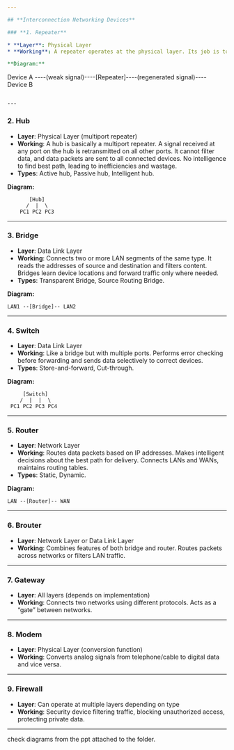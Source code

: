 ```yaml
---

## **Interconnection Networking Devices**

### **1. Repeater**

* **Layer**: Physical Layer
* **Working**: A repeater operates at the physical layer. Its job is to regenerate the signal over the same network before the signal becomes too weak or corrupted so as to extend the length to which the signal can be transmitted over the same network. Repeaters do not amplify the signal.

**Diagram:**

```
Device A ----(weak signal)----[Repeater]----(regenerated signal)---- Device B
```

---
```


### **2. Hub**

- **Layer**: Physical Layer (multiport repeater)
- **Working**: A hub is basically a multiport repeater. A signal received at any port on the hub is retransmitted on all other ports. It cannot filter data, and data packets are sent to all connected devices. No intelligence to find best path, leading to inefficiencies and wastage.
- **Types**: Active hub, Passive hub, Intelligent hub.

**Diagram:**

```
       [Hub]
      /  |  \
    PC1 PC2 PC3
```

---

### **3. Bridge**

- **Layer**: Data Link Layer
- **Working**: Connects two or more LAN segments of the same type. It reads the addresses of source and destination and filters content. Bridges learn device locations and forward traffic only where needed.
- **Types**: Transparent Bridge, Source Routing Bridge.

**Diagram:**

```
LAN1 --[Bridge]-- LAN2
```

---

### **4. Switch**

- **Layer**: Data Link Layer
- **Working**: Like a bridge but with multiple ports. Performs error checking before forwarding and sends data selectively to correct devices.
- **Types**: Store-and-forward, Cut-through.

**Diagram:**

```
     [Switch]
    /  |  |  \
 PC1 PC2 PC3 PC4
```

---

### **5. Router**

- **Layer**: Network Layer
- **Working**: Routes data packets based on IP addresses. Makes intelligent decisions about the best path for delivery. Connects LANs and WANs, maintains routing tables.
- **Types**: Static, Dynamic.

**Diagram:**

```
LAN --[Router]-- WAN
```

---

### **6. Brouter**

- **Layer**: Network Layer or Data Link Layer
- **Working**: Combines features of both bridge and router. Routes packets across networks or filters LAN traffic.

---

### **7. Gateway**

- **Layer**: All layers (depends on implementation)
- **Working**: Connects two networks using different protocols. Acts as a “gate” between networks.

---

### **8. Modem**

- **Layer**: Physical Layer (conversion function)
- **Working**: Converts analog signals from telephone/cable to digital data and vice versa.

---

### **9. Firewall**

- **Layer**: Can operate at multiple layers depending on type
- **Working**: Security device filtering traffic, blocking unauthorized access, protecting private data.

---

check diagrams from the ppt attached to the folder.
